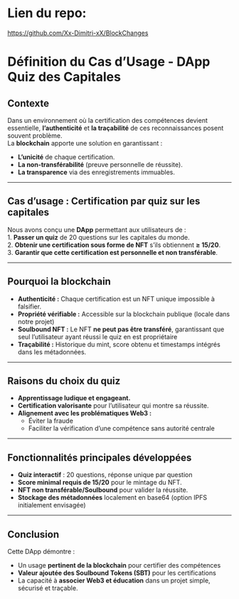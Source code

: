# Lien du repo:
https://github.com/Xx-Dimitri-xX/BlockChanges


# Définition du Cas d’Usage - DApp Quiz des Capitales

## **Contexte**  
Dans un environnement où la certification des compétences devient essentielle, **l’authenticité** et **la traçabilité** de ces reconnaissances posent souvent problème.  
La **blockchain** apporte une solution en garantissant :  
-  **L’unicité** de chaque certification.  
-  **La non-transférabilité** (preuve personnelle de réussite).  
-  **La transparence** via des enregistrements immuables.

---

##  **Cas d’usage : Certification par quiz sur les capitales**  
Nous avons conçu une **DApp** permettant aux utilisateurs de :  
1️. **Passer un quiz** de 20 questions sur les capitales du monde.  
2️. **Obtenir une certification sous forme de NFT** s’ils obtiennent **≥ 15/20**.  
3️. **Garantir que cette certification est personnelle et non transférable**.

---

##  **Pourquoi la blockchain**  
- **Authenticité :** Chaque certification est un NFT unique impossible à falsifier.  
- **Propriété vérifiable :** Accessible sur la blockchain publique (locale dans notre projet)  
- **Soulbound NFT :** Le NFT **ne peut pas être transféré**, garantissant que seul l’utilisateur ayant réussi le quiz en est propriétaire  
- **Traçabilité :** Historique du mint, score obtenu et timestamps intégrés dans les métadonnées.

---

##  **Raisons du choix du quiz**  
-  **Apprentissage ludique et engageant.**  
-  **Certification valorisante** pour l’utilisateur qui montre sa réussite.  
-  **Alignement avec les problématiques Web3 :**  
    - Éviter la fraude
    - Faciliter la vérification d’une compétence sans autorité centrale

---

##  **Fonctionnalités principales développées**
-  **Quiz interactif** : 20 questions, réponse unique par question
-  **Score minimal requis de 15/20** pour le mintage du NFT.
-  **NFT non transférable/Soulbound** pour valider la réussite.
-  **Stockage des métadonnées** localement en base64 (option IPFS initialement envisagée)

---

## **Conclusion** 
Cette DApp démontre :
- Un usage **pertinent de la blockchain** pour certifier des compétences
- **Valeur ajoutée des Soulbound Tokens (SBT)** pour les certifications
- La capacité à **associer Web3 et éducation** dans un projet simple, sécurisé et traçable.